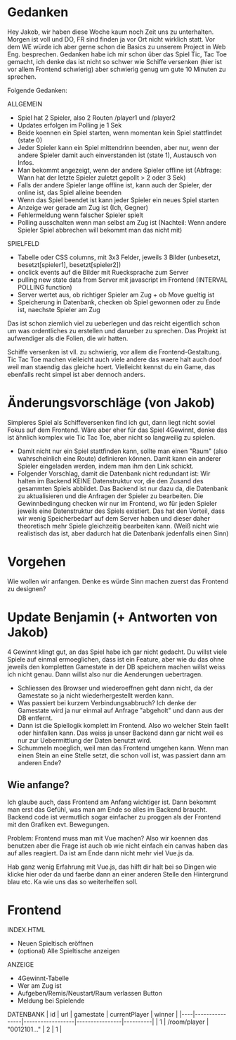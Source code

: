 
# Gedanken

Hey Jakob, wir haben diese Woche kaum noch Zeit uns zu unterhalten. Morgen ist voll und DO, FR sind finden ja vor Ort nicht wirklich statt. Vor dem WE würde ich aber gerne schon die Basics zu unserem Project in Web Eng. besprechen. Gedanken habe ich mir schon über das Spiel Tic, Tac Toe gemacht, ich denke das ist nicht so schwer wie Schiffe versenken (hier ist vor allem Frontend schwierig) aber schwierig genug um gute 10 Minuten zu sprechen.

Folgende Gedanken:

ALLGEMEIN
- Spiel hat 2 Spieler, also 2 Routen /player1 und /player2
- Updates erfolgen im Polling je 1 Sek
- Beide koennen ein Spiel starten, wenn momentan kein Spiel stattfindet (state 0)
- Jeder Spieler kann ein Spiel mittendrinn beenden, aber nur, wenn der andere Spieler damit auch einverstanden ist (state 1), Austausch von Infos.
- Man bekommt angezeigt, wenn der andere Spieler offline ist (Abfrage: Wann hat der letzte Spieler zuletzt gepollt > 2 oder 3 Sek)
- Falls der andere Spieler lange offline ist, kann auch der Spieler, der online ist, das Spiel alleine beenden
- Wenn das Spiel beendet ist kann jeder Spieler ein neues Spiel starten
- Anzeige wer gerade am Zug ist (Ich, Gegner)
- Fehlermeldung wenn falscher Spieler spielt
- Polling ausschalten wenn man selbst am Zug ist (Nachteil: Wenn andere Spieler Spiel abbrechen will bekommt man das nicht mit)

SPIELFELD
- Tabelle oder CSS columns, mit 3x3 Felder, jeweils 3 Bilder (unbesetzt, besetzt[spieler1], besetzt[spieler2])
- onclick events auf die Bilder mit Ruecksprache zum Server
- pulling new state data from Server mit javascript im Frontend (INTERVAL POLLING function)
- Server wertet aus, ob richtiger Spieler am Zug + ob Move gueltig ist
- Speicherung in Datenbank, checken ob Spiel gewonnen oder zu Ende ist, naechste Spieler am Zug


Das ist schon ziemlich viel zu ueberlegen und das reicht eigentlich schon um was ordentliches zu erstellen und darueber zu sprechen. Das Projekt ist aufwendiger als die Folien, die wir hatten.

Schiffe versenken ist vll. zu schwierig, vor allem die Frontend-Gestaltung. Tic Tac Toe machen vielleicht auch viele andere das waere halt auch doof weil man staendig das gleiche hoert. Vielleicht kennst du ein Game, das ebenfalls recht simpel ist aber dennoch anders.

# Änderungsvorschläge (von Jakob)

Simpleres Spiel als Schiffeversenken find ich gut, dann liegt nicht soviel Fokus auf dem Frontend.
Wäre aber eher für das Spiel 4Gewinnt, denke das ist ähnlich komplex wie Tic Tac Toe, aber nicht so langweilig zu spielen.

- Damit nicht nur ein Spiel stattfinden kann, sollte man einen "Raum" (also wahrscheinlich eine Route) definieren können. Damit kann ein anderer Spieler eingeladen werden, indem man ihm den Link schickt.
- Folgender Vorschlag, damit die Datenbank nicht redundant ist: Wir halten im Backend KEINE Datenstruktur vor, die den Zusand des gesammten Spiels abbildet. Das Backend ist nur dazu da, die Datenbank zu aktualisieren und die Anfragen der Spieler zu bearbeiten. Die Gewinnbedingung checken wir nur im Frontend, wo für jeden Spieler jeweils eine Datenstruktur des Spiels existiert. Das hat den Vorteil, dass wir wenig Speicherbedarf auf dem Server haben und dieser daher theoretisch mehr Spiele gleichzeitig bearbeiten kann. (Weiß nicht wie realistisch das ist, aber dadurch hat die Datenbank jedenfalls einen Sinn)

# Vorgehen

Wie wollen wir anfangen. Denke es würde Sinn machen zuerst das Frontend zu designen?


# Update Benjamin (+ Antworten von Jakob)

4 Gewinnt klingt gut, an das Spiel habe ich gar nicht gedacht. Du willst viele Spiele auf einmal ermoeglichen, dass ist ein Feature, aber wie du das ohne jeweils den kompletten Gamestate in der DB speichern machen willst weiss ich nicht genau. Dann willst also nur die Aenderungen uebertragen.

- Schliessen des Browser und wiederoeffnen geht dann nicht, da der Gamestate so ja nicht wiederhergestellt werden kann.
- Was passiert bei kurzem Verbindungsabbruch? Ich denke der Gamestate wird ja nur einmal auf Anfrage "abgeholt" und dann aus der DB entfernt.
- Dann ist die Spiellogik komplett im Frontend. Also wo welcher Stein faellt oder hinfallen kann. Das weiss ja unser Backend dann gar nicht weil es nur zur Uebermittlung der Daten benutzt wird.
- Schummeln moeglich, weil man das Frontend umgehen kann. Wenn man einen Stein an eine Stelle setzt, die schon voll ist, was passiert dann am anderen Ende?

## Wie anfange?

Ich glaube auch, dass Frontend am Anfang wichtiger ist. Dann bekommt man erst das Gefühl, was man am Ende so alles im Backend braucht. Backend code ist vermutlich sogar einfacher zu proggen als der Frontend mit den Grafiken evt. Bewegungen.

Problem: Frontend muss man mit Vue machen? Also wir koennen das benutzen aber die Frage ist auch ob wie nicht einfach ein canvas haben das auf alles reagiert. Da ist am Ende dann nicht mehr viel Vue.js da.

Hab ganz wenig Erfahrung mit Vue.js, das hilft dir halt bei so Dingen wie klicke hier oder da und faerbe dann an einer anderen Stelle den Hintergrund blau etc. Ka wie uns das so weiterhelfen soll. 

# Frontend

INDEX.HTML
- Neuen Spieltisch eröffnen
- (optional) Alle Spieltische anzeigen

ANZEIGE
- 4Gewinnt-Tabelle
- Wer am Zug ist
- Aufgeben/Remis/Neustart/Raum verlassen Button
- Meldung bei Spielende

DATENBANK
| id |      url       |    gamestate     |  currentPlayer |  winner  |
|----|----------------|------------------|----------------|----------|
| 1  | /room/player   | "0012101..."     |      2         |     1    |

